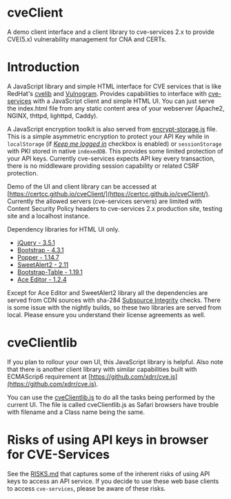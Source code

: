 # cveClient
A demo client interface and a client library to cve-services 2.x to provide CVE(5.x) vulnerability management for CNA and CERTs.


# Introduction
A JavaScript library and simple HTML interface for CVE services that is like RedHat's [cvelib](https://github.com/RedHatProductSecurity/cvelib) and [Vulnogram](https://github.com/Vulnogram/Vulnogram).  Provides capabilities to interface with [cve-services](https://github.com/CVEProject/cve-services) with a JavaScript client and simple HTML UI. You can just serve the index.html file from any static content area of your webserver (Apache2, NGINX, thttpd, lighttpd, Caddy).

A JavaScript encryption toolkit is also served from [encrypt-storage.js](./encrypt-storage.js) file. This is a simple asymmetric encryption to protect your API Key while in `localStorage` (if <u>*Keep me logged in*</u> checkbox is enabled) or `sessionStorage` with PKI stored in native `indexedDB`. This provides some limited protection of your API keys.  Currently cve-services expects API key every transaction, there is no middleware providing session capability or related CSRF protection.

Demo of the UI and client library can be accessed at [https://certcc.github.io/cveClient/](https://certcc.github.io/cveClient/).  Currently the allowed servers (cve-services servers) are limited with Content Security Policy headers to cve-services 2.x  production site, testing site and a localhost instance.

Dependency libraries for HTML UI only.
* [jQuery - 3.5.1](https://jquery.com/)
* [Bootstrap - 4.3.1](https://getbootstrap.com/)
* [Popper - 1.14.7](https://popper.js.org/)
* [SweetAlert2 - 2.11](https://sweetalert2.github.io/)
* [Bootstrap-Table - 1.19.1](https://bootstrap-table.com/)
* [Ace Editor - 1.2.4](https://ace.c9.io/)

Except for Ace Editor and SweetAlert2 library all the dependencies are served from CDN sources with sha-284 [Subsource Integrity](https://developer.mozilla.org/en-US/docs/Web/Security/Subresource_Integrity) checks. There is some issue with the nightly builds, so these two libraries are served from local.  Please ensure you understand their license agreements as well.

# cveClientlib
If you plan to rollour your own UI, this JavaScript library is helpful.  Also note that there is another client library with similar capabilities built with ECMAScrip6 requirement at [https://github.com/xdrr/cve.js](https://github.com/xdrr/cve.js).

You can use the [cveClientlib.js](./cveClientlib.js) to do all the tasks being performed by the current UI. The file is called cveClientlib.js as Safari browsers have trouble with filename and a Class name being the same.

# Risks of using API keys in browser for CVE-Services

See the [RISKS.md](./RISKS.md) that captures some of the inherent risks of using API keys to access an API service. If you decide to use these web base clients to access `cve-services`, please be aware of these risks.





